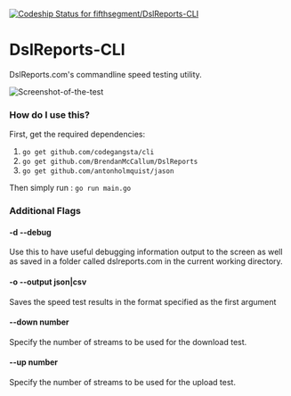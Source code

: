 [ ![Codeship Status for fifthsegment/DslReports-CLI](https://codeship.com/projects/11a794a0-5188-0134-df5b-1ab2f5cbd726/status?branch=master)](#)

# DslReports-CLI

DslReports.com's commandline speed testing utility.

![Screenshot-of-the-test](http://i.imgur.com/VlsYj9h.png)




### How do I use this?

First, get the required dependencies:

1. `go get github.com/codegangsta/cli`
2. `go get github.com/BrendanMcCallum/DslReports`
3. `go get github.com/antonholmquist/jason`

Then simply run : `go run main.go`

### Additional Flags

#### -d --debug

Use this to have useful debugging information output to the screen as well as saved in a folder called dslreports.com in the current working directory.


#### -o --output json|csv

Saves the speed test results in the format specified as the first argument


#### --down number


Specify the number of streams to be used for the download test.

#### --up number

Specify the number of streams to be used for the upload test.


